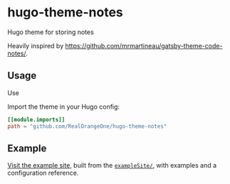# hugo-theme-notes

Hugo theme for storing notes

Heavily inspired by https://github.com/mrmartineau/gatsby-theme-code-notes/.

## Usage

Use

Import the theme in your Hugo config:

```toml
[[module.imports]]
path = "github.com/RealOrangeOne/hugo-theme-notes"
```

## Example

[Visit the example site](https://realorangeone.github.io/hugo-theme-notes), built from the [`exampleSite/`](./exampleSite/), with examples and a configuration reference.
